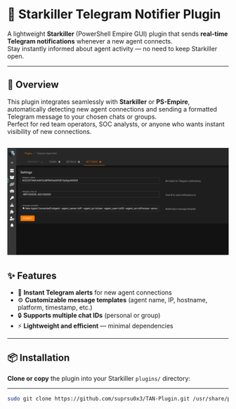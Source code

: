 # 🔔 Starkiller Telegram Notifier Plugin

A lightweight **Starkiller** (PowerShell Empire GUI) plugin that sends **real-time Telegram notifications** whenever a new agent connects.  
Stay instantly informed about agent activity — no need to keep Starkiller open.

---

## 🚀 Overview

This plugin integrates seamlessly with **Starkiller** or **PS-Empire**, automatically detecting new agent connections and sending a formatted Telegram message to your chosen chats or groups.  
Perfect for red team operators, SOC analysts, or anyone who wants instant visibility of new connections.

![preview](assets/2025-10-07_17-34.png)
---

## ✨ Features

- 📱 **Instant Telegram alerts** for new agent connections  
- ⚙️ **Customizable message templates** (agent name, IP, hostname, platform, timestamp, etc.)  
- 🔒 **Supports multiple chat IDs** (personal or group)  
- ⚡ **Lightweight and efficient** — minimal dependencies  
---

## 📦 Installation

**Clone or copy** the plugin into your Starkiller `plugins/` directory:

---
   ```bash
   sudo git clone https://github.com/suprsu0x3/TAN-Plugin.git /usr/share/powershell-empire/empire/server/plugins/TAN-Plugin
   ```

